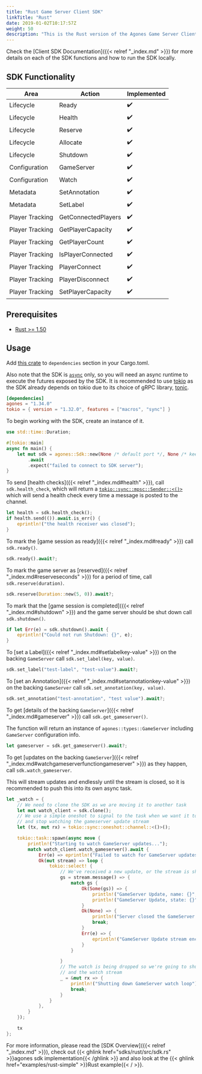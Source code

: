 ```yaml
---
title: "Rust Game Server Client SDK"
linkTitle: "Rust"
date: 2019-01-02T10:17:57Z
weight: 50
description: "This is the Rust version of the Agones Game Server Client SDK."
---
```


Check the [Client SDK Documentation]({{< relref "_index.md" >}}) for more details on each of the SDK functions and how to run the SDK locally.

## SDK Functionality

| Area            | Action              | Implemented |
|-----------------|---------------------|-------------|
| Lifecycle       | Ready               | ✔️          |
| Lifecycle       | Health              | ✔️          |
| Lifecycle       | Reserve             | ✔️          |
| Lifecycle       | Allocate            | ✔️          |
| Lifecycle       | Shutdown            | ✔️          |
| Configuration   | GameServer          | ✔️          |
| Configuration   | Watch               | ✔️          |
| Metadata        | SetAnnotation       | ✔️          |
| Metadata        | SetLabel            | ✔️          |
| Player Tracking | GetConnectedPlayers | ✔️          |
| Player Tracking | GetPlayerCapacity   | ✔️          |
| Player Tracking | GetPlayerCount      | ✔️          |
| Player Tracking | IsPlayerConnected   | ✔️          |
| Player Tracking | PlayerConnect       | ✔️          |
| Player Tracking | PlayerDisconnect    | ✔️          |
| Player Tracking | SetPlayerCapacity   | ✔️          |

## Prerequisites

- [Rust >= 1.50](https://www.rust-lang.org/tools/install)

## Usage

Add <a href="https://crates.io/crates/agones" data-proofer-ignore>this crate</a> to `dependencies` section in your Cargo.toml.

Also note that the SDK is [`async`](https://doc.rust-lang.org/std/keyword.async.html) only, so you will need an async runtime to execute the futures exposed by the SDK. It is recommended to use [tokio](https://docs.rs/tokio) as the SDK already depends on tokio due to its choice of gRPC library, [tonic](https://docs.rs/tonic).

```toml
[dependencies]
agones = "1.34.0"
tokio = { version = "1.32.0", features = ["macros", "sync"] }
```

To begin working with the SDK, create an instance of it.

```rust
use std::time::Duration;

#[tokio::main]
async fn main() {
    let mut sdk = agones::Sdk::new(None /* default port */, None /* keep_alive */)
        .await
        .expect("failed to connect to SDK server");
}
```

To send [health checks]({{< relref "_index.md#health" >}}), call `sdk.health_check`, which will return a [`tokio::sync::mpsc::Sender::<()>`](https://docs.rs/tokio/1.7.0/tokio/sync/mpsc/struct.Sender.html) which will send a health check every time a message is posted to the channel.

```rust
let health = sdk.health_check();
if health.send(()).await.is_err() {
    eprintln!("the health receiver was closed");
}
```

To mark the [game session as ready]({{< relref "_index.md#ready" >}}) call `sdk.ready()`.

```rust
sdk.ready().await?;
```

To mark the game server as [reserved]({{< relref "_index.md#reserveseconds" >}}) for a period of time, call `sdk.reserve(duration)`.

```rust
sdk.reserve(Duration::new(5, 0)).await?;
```

To mark that the [game session is completed]({{< relref "_index.md#shutdown" >}}) and the game server should be shut down call `sdk.shutdown()`.

```rust
if let Err(e) = sdk.shutdown().await {
    eprintln!("Could not run Shutdown: {}", e);
}
```

To [set a Label]({{< relref "_index.md#setlabelkey-value" >}}) on the backing `GameServer` call `sdk.set_label(key, value)`.

```rust
sdk.set_label("test-label", "test-value").await?;
```

To [set an Annotation]({{< relref "_index.md#setannotationkey-value" >}}) on the backing `GameServer` call `sdk.set_annotation(key, value)`.

```rust
sdk.set_annotation("test-annotation", "test value").await?;
```

To get [details of the backing `GameServer`]({{< relref "_index.md#gameserver" >}}) call `sdk.get_gameserver()`.

The function will return an instance of `agones::types::GameServer` including `GameServer` configuration info.

```rust
let gameserver = sdk.get_gameserver().await?;
```

To get [updates on the backing `GameServer`]({{< relref "_index.md#watchgameserverfunctiongameserver" >}}) as they happen, call `sdk.watch_gameserver`.

This will stream updates and endlessly until the stream is closed, so it is recommended to push this into its own async task.

```rust
let _watch = {
    // We need to clone the SDK as we are moving it to another task
    let mut watch_client = sdk.clone();
    // We use a simple oneshot to signal to the task when we want it to shutdown
    // and stop watching the gameserver update stream
    let (tx, mut rx) = tokio::sync::oneshot::channel::<()>();

    tokio::task::spawn(async move {
        println!("Starting to watch GameServer updates...");
        match watch_client.watch_gameserver().await {
            Err(e) => eprintln!("Failed to watch for GameServer updates: {}", e),
            Ok(mut stream) => loop {
                tokio::select! {
                    // We've received a new update, or the stream is shutting down
                    gs = stream.message() => {
                        match gs {
                            Ok(Some(gs)) => {
                                println!("GameServer Update, name: {}", gs.object_meta.unwrap().name);
                                println!("GameServer Update, state: {}", gs.status.unwrap().state);
                            }
                            Ok(None) => {
                                println!("Server closed the GameServer watch stream");
                                break;
                            }
                            Err(e) => {
                                eprintln!("GameServer Update stream encountered an error: {}", e);
                            }
                        }

                    }
                    // The watch is being dropped so we're going to shutdown the task
                    // and the watch stream
                    _ = &mut rx => {
                        println!("Shutting down GameServer watch loop");
                        break;
                    }
                }
            },
        }
    });

    tx
};
```

For more information, please read the [SDK Overview]({{< relref "_index.md" >}}), check out {{< ghlink href="sdks/rust/src/sdk.rs" >}}agones sdk implementation{{< /ghlink >}} and also look at the {{< ghlink href="examples/rust-simple" >}}Rust example{{< / >}}.
